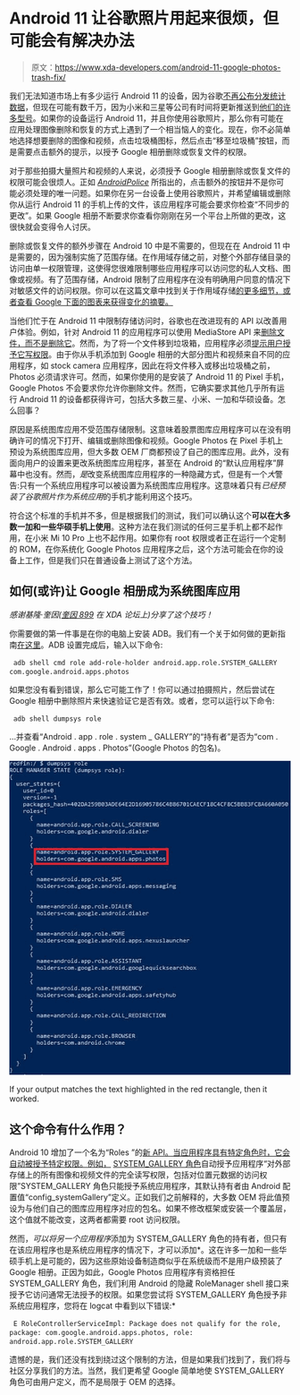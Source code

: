 # Android 11 让谷歌照片用起来很烦，但可能会有解决办法

> 原文：<https://www.xda-developers.com/android-11-google-photos-trash-fix/>

我们无法知道市场上有多少运行 Android 11 的设备，因为谷歌[不再公布分发统计数据](https://www.xda-developers.com/android-version-distribution-statistics-android-studio/)，但现在可能有数千万，因为小米和三星等公司有时间将更新推送到[他们的许多型号](https://www.xda-developers.com/android-11-update-tracker/)。如果你的设备运行 Android 11，并且你使用谷歌照片，那么你有可能在应用处理图像删除和恢复的方式上遇到了一个相当恼人的变化。现在，你不必简单地选择想要删除的图像和视频，点击垃圾桶图标，然后点击“移至垃圾桶”按钮，而是需要点击额外的提示，以授予 Google 相册删除或恢复文件的权限。

对于那些拍摄大量照片和视频的人来说，必须授予 Google 相册删除或恢复文件的权限可能会很烦人。正如 [*AndroidPolice*](https://www.androidpolice.com/2020/10/15/scoped-storage-on-android-11-is-ruining-the-google-photos-experience/) 所指出的，点击额外的按钮并不是你可能必须处理的唯一问题。如果你在另一台设备上使用谷歌照片，并希望编辑或删除你从运行 Android 11 的手机上传的文件，该应用程序可能会要求你检查“不同步的更改”。如果 Google 相册不断要求你查看你刚刚在另一个平台上所做的更改，这很快就会变得令人讨厌。

删除或恢复文件的额外步骤在 Android 10 中是不需要的，但现在在 Android 11 中是需要的，因为强制实施了范围存储。在作用域存储之前，对整个外部存储目录的访问由单一权限管理，这使得您很难限制哪些应用程序可以访问您的私人文档、图像或视频。有了范围存储，Android 限制了应用程序在没有明确用户同意的情况下对敏感文件的访问权限。你可以在这篇文章中找到关于作用域存储[的更多细节，或者查看 Google 下面的图表来获得变化的摘要。](https://www.xda-developers.com/android-11-developer-preview-privacy-security-features-changes/#affiliate-warning:~:text=Scoped%20Storage%20changes)

当他们忙于在 Android 11 中限制存储访问时，谷歌也在改进现有的 API 以改善用户体验。例如，针对 Android 11 的应用程序可以使用 MediaStore API 来[删除文件，而不是删除它](https://www.xda-developers.com/android-11-hidden-recycle-bin-trashed-photos-videos/)。然而，为了将一个文件移到垃圾箱，应用程序必须[提示用户授予它写权限](https://developer.android.com/reference/android/provider/MediaStore#createWriteRequest(android.content.ContentResolver,%20java.util.Collection%3Candroid.net.Uri%3E))。由于你从手机添加到 Google 相册的大部分图片和视频来自不同的应用程序，如 stock camera 应用程序，因此在将文件移入或移出垃圾桶之前，Photos 必须请求许可。然而，如果你使用的是安装了 Android 11 的 Pixel 手机，Google Photos 不会要求你允许你删除文件。然而，它确实要求其他几乎所有运行 Android 11 的设备都获得许可，包括大多数三星、小米、一加和华硕设备。怎么回事？

原因是系统图库应用不受范围存储限制。这意味着股票图库应用程序可以在没有明确许可的情况下打开、编辑或删除图像和视频。Google Photos 在 Pixel 手机上预设为系统图库应用，但大多数 OEM 厂商都预设了自己的图库应用。此外，没有面向用户的设置来更改系统图库应用程序，甚至在 Android 的“默认应用程序”屏幕中也没有。然而，*是*改变系统图库应用程序的一种隐藏方式，但是有一个*大*警告:只有一个系统应用程序可以被设置为系统图库应用程序。这意味着只有*已经预装了谷歌照片作为系统应用*的手机才能利用这个技巧。

符合这个标准的手机并不多，但是根据我们的测试，我们可以确认这个**可以在大多数一加和一些华硕手机上使用**。这种方法在我们测试的任何三星手机上都不起作用，在小米 Mi 10 Pro 上也不起作用。如果你有 root 权限或者正在运行一个定制的 ROM，在你系统化 Google Photos 应用程序之后，这个方法可能会在你的设备上工作，但是我们只在普通设备上测试了这个方法。

## 如何(或许)让 Google 相册成为系统图库应用

*感谢基隆·奎因([奎因 899](https://forum.xda-developers.com/m/quinny899.3563640/) 在 XDA 论坛上)分享了这个技巧！*

你需要做的第一件事是在你的电脑上安装 ADB。我们有一个关于如何做的更新指南[在这里](https://www.xda-developers.com/install-adb-windows-macos-linux/)。ADB 设置完成后，输入以下命令:

```
 adb shell cmd role add-role-holder android.app.role.SYSTEM_GALLERY com.google.android.apps.photos 
```

如果您没有看到错误，那么它可能工作了！你可以通过拍摄照片，然后尝试在 Google 相册中删除照片来快速验证它是否有效。或者，您可以运行以下命令:

```
 adb shell dumpsys role 
```

...并查看“Android . app . role . system _ GALLERY”的“持有者”是否为“com . Google . Android . apps . Photos”(Google Photos 的包名)。

 <picture>![](img/44ed7f80402bb4fb81545b76fcf8fd43.png)</picture> 

If your output matches the text highlighted in the red rectangle, then it worked.

## 这个命令有什么作用？

Android 10 增加了一个名为“Roles ”的[新 API。当应用程序具有特定角色时，它会自动被授予特定权限。例如，](https://www.xda-developers.com/android-q-security-privacy-features/#caption-attachment-261733:~:text=location.-,Roles) [SYSTEM_GALLERY 角色](https://developer.android.com/reference/androidx/core/role/RoleManagerCompat#ROLE_SYSTEM_GALLERY)自动授予应用程序“对外部存储上的所有图像和视频文件的完全读写权限，包括对位置元数据的访问权限”SYSTEM_GALLERY 角色只能授予系统应用程序，其默认持有者由 Android 配置值“config_systemGallery”定义。正如我们之前解释的，大多数 OEM 将此值预设为与他们自己的图库应用程序对应的包名。如果不修改框架或安装一个覆盖层，这个值就不能改变，这两者都需要 root 访问权限。

然而，*可以将另一个应用程序*添加为 SYSTEM_GALLERY 角色的持有者，但只有在该应用程序也是系统应用程序的情况下，才可以添加*。这在许多一加和一些华硕手机上是可能的，因为这些原始设备制造商似乎在系统级而不是用户级预装了 Google 相册。正因为如此，Google Photos 应用程序有资格担任 SYSTEM_GALLERY 角色，我们利用 Android 的隐藏 RoleManager shell 接口来授予它访问通常无法授予的权限。如果您尝试将 SYSTEM_GALLERY 角色授予非系统应用程序，您将在 logcat 中看到以下错误:*

```
 E RoleControllerServiceImpl: Package does not qualify for the role, package: com.google.android.apps.photos, role: android.app.role.SYSTEM_GALLERY 
```

遗憾的是，我们还没有找到绕过这个限制的方法，但是如果我们找到了，我们将与社区分享我们的方法。当然，我们更希望 Google 简单地使 SYSTEM_GALLERY 角色可由用户定义，而不是局限于 OEM 的选择。